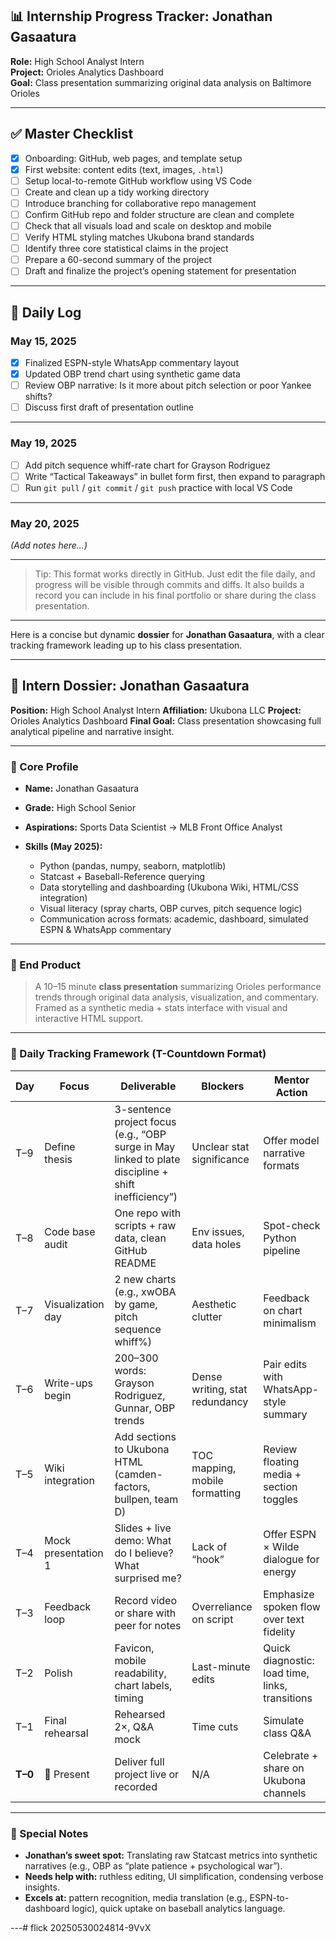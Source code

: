 

## 📊 Internship Progress Tracker: Jonathan Gasaatura

**Role:** High School Analyst Intern  
**Project:** Orioles Analytics Dashboard  
**Goal:** Class presentation summarizing original data analysis on Baltimore Orioles

---

## ✅ Master Checklist

- [x] Onboarding: GitHub, web pages, and template setup  
- [x] First website: content edits (text, images, `.html`)  
- [ ] Setup local-to-remote GitHub workflow using VS Code  
- [ ] Create and clean up a tidy working directory  
- [ ] Introduce branching for collaborative repo management  
- [ ] Confirm GitHub repo and folder structure are clean and complete  
- [ ] Check that all visuals load and scale on desktop and mobile  
- [ ] Verify HTML styling matches Ukubona brand standards  
- [ ] Identify three core statistical claims in the project  
- [ ] Prepare a 60-second summary of the project  
- [ ] Draft and finalize the project’s opening statement for presentation  

---

## 📅 Daily Log

### May 15, 2025
- [x] Finalized ESPN-style WhatsApp commentary layout
- [x] Updated OBP trend chart using synthetic game data
- [ ] Review OBP narrative: Is it more about pitch selection or poor Yankee shifts?
- [ ] Discuss first draft of presentation outline

---

### May 19, 2025
- [ ] Add pitch sequence whiff-rate chart for Grayson Rodriguez
- [ ] Write “Tactical Takeaways” in bullet form first, then expand to paragraph
- [ ] Run `git pull` / `git commit` / `git push` practice with local VS Code

---

### May 20, 2025
_(Add notes here...)_

---

> Tip: This format works directly in GitHub. Just edit the file daily, and progress will be visible through commits and diffs. It also builds a record you can include in his final portfolio or share during the class presentation.

---

 Here is a concise but dynamic **dossier** for **Jonathan Gasaatura**, with a clear tracking framework leading up to his class presentation.

---

## 🧠 Intern Dossier: Jonathan Gasaatura

**Position:** High School Analyst Intern
**Affiliation:** Ukubona LLC
**Project:** Orioles Analytics Dashboard
**Final Goal:** Class presentation showcasing full analytical pipeline and narrative insight.

---

### 🧾 Core Profile

* **Name:** Jonathan Gasaatura
* **Grade:** High School Senior
* **Aspirations:** Sports Data Scientist → MLB Front Office Analyst
* **Skills (May 2025):**

  * Python (pandas, numpy, seaborn, matplotlib)
  * Statcast + Baseball-Reference querying
  * Data storytelling and dashboarding (Ukubona Wiki, HTML/CSS integration)
  * Visual literacy (spray charts, OBP curves, pitch sequence logic)
  * Communication across formats: academic, dashboard, simulated ESPN & WhatsApp commentary

---

### 🎯 End Product

> A 10–15 minute **class presentation** summarizing Orioles performance trends through original data analysis, visualization, and commentary. Framed as a synthetic media + stats interface with visual and interactive HTML support.

---

### 🔁 Daily Tracking Framework (T-Countdown Format)

| Day     | Focus               | Deliverable                                                                                         | Blockers                       | Mentor Action                                   |
| ------- | ------------------- | --------------------------------------------------------------------------------------------------- | ------------------------------ | ----------------------------------------------- |
| T–9     | Define thesis       | 3-sentence project focus (e.g., “OBP surge in May linked to plate discipline + shift inefficiency”) | Unclear stat significance      | Offer model narrative formats                   |
| T–8     | Code base audit     | One repo with scripts + raw data, clean GitHub README                                               | Env issues, data holes         | Spot-check Python pipeline                      |
| T–7     | Visualization day   | 2 new charts (e.g., xwOBA by game, pitch sequence whiff%)                                           | Aesthetic clutter              | Feedback on chart minimalism                    |
| T–6     | Write-ups begin     | 200–300 words: Grayson Rodriguez, Gunnar, OBP trends                                                | Dense writing, stat redundancy | Pair edits with WhatsApp-style summary          |
| T–5     | Wiki integration    | Add sections to Ukubona HTML (camden-factors, bullpen, team D)                                      | TOC mapping, mobile formatting | Review floating media + section toggles         |
| T–4     | Mock presentation 1 | Slides + live demo: What do I believe? What surprised me?                                           | Lack of “hook”                 | Offer ESPN × Wilde dialogue for energy          |
| T–3     | Feedback loop       | Record video or share with peer for notes                                                           | Overreliance on script         | Emphasize spoken flow over text fidelity        |
| T–2     | Polish              | Favicon, mobile readability, chart labels, timing                                                   | Last-minute edits              | Quick diagnostic: load time, links, transitions |
| T–1     | Final rehearsal     | Rehearsed 2×, Q\&A mock                                                                             | Time cuts                      | Simulate class Q\&A                             |
| **T–0** | 🎤 Present          | Deliver full project live or recorded                                                               | N/A                            | Celebrate + share on Ukubona channels           |

---

### 📌 Special Notes

* **Jonathan’s sweet spot:** Translating raw Statcast metrics into synthetic narratives (e.g., OBP as “plate patience + psychological war”).
* **Needs help with:** ruthless editing, UI simplification, condensing verbose insights.
* **Excels at:** pattern recognition, media translation (e.g., ESPN-to-dashboard logic), quick uptake on baseball analytics language.

---# flick 20250530024814-9VvX
